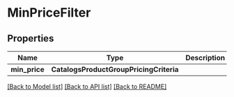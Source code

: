 # MinPriceFilter


## Properties
Name | Type | Description | Notes
------------ | ------------- | ------------- | -------------
**min_price** | **CatalogsProductGroupPricingCriteria** |  | 

[[Back to Model list]](../README.md#documentation-for-models) [[Back to API list]](../README.md#documentation-for-api-endpoints) [[Back to README]](../README.md)


